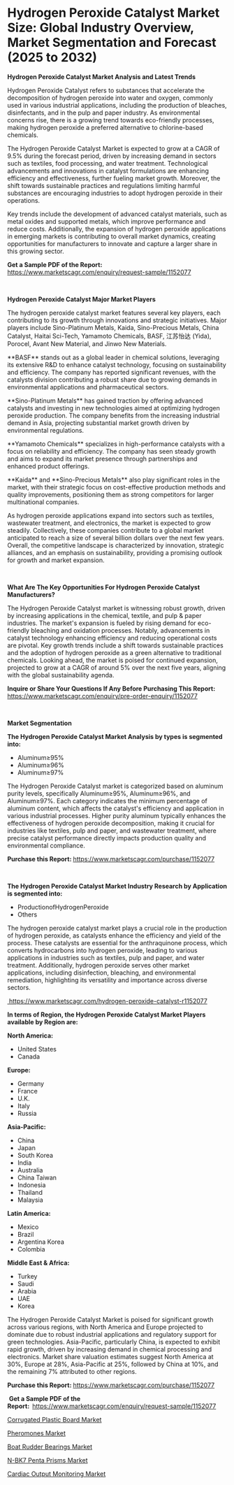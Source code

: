 <p><h1>Hydrogen Peroxide Catalyst Market Size: Global Industry Overview, Market Segmentation and Forecast (2025 to 2032)</h1></p><p><strong>Hydrogen Peroxide Catalyst Market Analysis and Latest Trends</strong></p>
<p><p>Hydrogen Peroxide Catalyst refers to substances that accelerate the decomposition of hydrogen peroxide into water and oxygen, commonly used in various industrial applications, including the production of bleaches, disinfectants, and in the pulp and paper industry. As environmental concerns rise, there is a growing trend towards eco-friendly processes, making hydrogen peroxide a preferred alternative to chlorine-based chemicals.</p><p>The Hydrogen Peroxide Catalyst Market is expected to grow at a CAGR of 9.5% during the forecast period, driven by increasing demand in sectors such as textiles, food processing, and water treatment. Technological advancements and innovations in catalyst formulations are enhancing efficiency and effectiveness, further fueling market growth. Moreover, the shift towards sustainable practices and regulations limiting harmful substances are encouraging industries to adopt hydrogen peroxide in their operations.</p><p>Key trends include the development of advanced catalyst materials, such as metal oxides and supported metals, which improve performance and reduce costs. Additionally, the expansion of hydrogen peroxide applications in emerging markets is contributing to overall market dynamics, creating opportunities for manufacturers to innovate and capture a larger share in this growing sector.</p></p>
<p><strong>Get a Sample PDF of the Report:&nbsp;</strong> <a href="https://www.marketscagr.com/enquiry/request-sample/1152077?utm_campaign=1944&utm_medium=2&utm_source=Github&utm_content=ia&utm_term=30012025&utm_id=hydrogen-peroxide-catalyst">https://www.marketscagr.com/enquiry/request-sample/1152077</a></p>
<p>&nbsp;</p>
<p><strong>Hydrogen Peroxide Catalyst Major Market Players</strong></p>
<p><p>The hydrogen peroxide catalyst market features several key players, each contributing to its growth through innovations and strategic initiatives. Major players include Sino-Platinum Metals, Kaida, Sino-Precious Metals, China Catalyst, Haitai Sci-Tech, Yamamoto Chemicals, BASF, 江苏怡达 (Yida), Porocel, Avant New Material, and Jinwo New Materials.</p><p>**BASF** stands out as a global leader in chemical solutions, leveraging its extensive R&D to enhance catalyst technology, focusing on sustainability and efficiency. The company has reported significant revenues, with the catalysts division contributing a robust share due to growing demands in environmental applications and pharmaceutical sectors.</p><p>**Sino-Platinum Metals** has gained traction by offering advanced catalysts and investing in new technologies aimed at optimizing hydrogen peroxide production. The company benefits from the increasing industrial demand in Asia, projecting substantial market growth driven by environmental regulations.</p><p>**Yamamoto Chemicals** specializes in high-performance catalysts with a focus on reliability and efficiency. The company has seen steady growth and aims to expand its market presence through partnerships and enhanced product offerings.</p><p>**Kaida** and **Sino-Precious Metals** also play significant roles in the market, with their strategic focus on cost-effective production methods and quality improvements, positioning them as strong competitors for larger multinational companies.</p><p>As hydrogen peroxide applications expand into sectors such as textiles, wastewater treatment, and electronics, the market is expected to grow steadily. Collectively, these companies contribute to a global market anticipated to reach a size of several billion dollars over the next few years. Overall, the competitive landscape is characterized by innovation, strategic alliances, and an emphasis on sustainability, providing a promising outlook for growth and market expansion.</p></p>
<p>&nbsp;</p>
<p><strong>What Are The Key Opportunities For Hydrogen Peroxide Catalyst Manufacturers?</strong></p>
<p><p>The Hydrogen Peroxide Catalyst market is witnessing robust growth, driven by increasing applications in the chemical, textile, and pulp & paper industries. The market's expansion is fueled by rising demand for eco-friendly bleaching and oxidation processes. Notably, advancements in catalyst technology enhancing efficiency and reducing operational costs are pivotal. Key growth trends include a shift towards sustainable practices and the adoption of hydrogen peroxide as a green alternative to traditional chemicals. Looking ahead, the market is poised for continued expansion, projected to grow at a CAGR of around 5% over the next five years, aligning with the global sustainability agenda.</p></p>
<p><strong>Inquire or Share Your Questions If Any Before Purchasing This Report:</strong> <a href="https://www.marketscagr.com/enquiry/pre-order-enquiry/1152077?utm_campaign=1944&utm_medium=2&utm_source=Github&utm_content=ia&utm_term=30012025&utm_id=hydrogen-peroxide-catalyst">https://www.marketscagr.com/enquiry/pre-order-enquiry/1152077</a></p>
<p>&nbsp;</p>
<p><strong>Market Segmentation</strong></p>
<p><strong>The Hydrogen Peroxide Catalyst Market Analysis by types is segmented into:</strong></p>
<p><ul><li>Aluminum≥95%</li><li>Aluminum≥96%</li><li>Aluminum≥97%</li></ul></p>
<p><p>The Hydrogen Peroxide Catalyst market is categorized based on aluminum purity levels, specifically Aluminum≥95%, Aluminum≥96%, and Aluminum≥97%. Each category indicates the minimum percentage of aluminum content, which affects the catalyst's efficiency and application in various industrial processes. Higher purity aluminum typically enhances the effectiveness of hydrogen peroxide decomposition, making it crucial for industries like textiles, pulp and paper, and wastewater treatment, where precise catalyst performance directly impacts production quality and environmental compliance.</p></p>
<p><strong>Purchase this Report:&nbsp;</strong><a href="https://www.marketscagr.com/purchase/1152077?utm_campaign=1944&utm_medium=2&utm_source=Github&utm_content=ia&utm_term=30012025&utm_id=hydrogen-peroxide-catalyst">https://www.marketscagr.com/purchase/1152077</a></p>
<p>&nbsp;</p>
<p><strong>The Hydrogen Peroxide Catalyst Market Industry Research by Application is segmented into:</strong></p>
<p><ul><li>ProductionofHydrogenPeroxide</li><li>Others</li></ul></p>
<p><p>The hydrogen peroxide catalyst market plays a crucial role in the production of hydrogen peroxide, as catalysts enhance the efficiency and yield of the process. These catalysts are essential for the anthraquinone process, which converts hydrocarbons into hydrogen peroxide, leading to various applications in industries such as textiles, pulp and paper, and water treatment. Additionally, hydrogen peroxide serves other market applications, including disinfection, bleaching, and environmental remediation, highlighting its versatility and importance across diverse sectors.</p></p>
<p><a href="https://www.marketscagr.com/hydrogen-peroxide-catalyst-r1152077?utm_campaign=1944&utm_medium=2&utm_source=Github&utm_content=ia&utm_term=30012025&utm_id=hydrogen-peroxide-catalyst">&nbsp;https://www.marketscagr.com/hydrogen-peroxide-catalyst-r1152077</a></p>
<p><strong>In terms of Region, the Hydrogen Peroxide Catalyst Market Players available by Region are:</strong></p>
<p>
    <p> <strong> North America: </strong>
        <ul>
            <li>United States</li>
            <li>Canada</li>
        </ul>
        </p> 
    <p> <strong> Europe: </strong>
        <ul>
            <li>Germany</li>
            <li>France</li>
            <li>U.K.</li>
            <li>Italy</li>
            <li>Russia</li>
        </ul>
        </p> 
    <p> <strong> Asia-Pacific: </strong>
        <ul>
            <li>China</li>
            <li>Japan</li>
            <li>South Korea</li>
            <li>India</li>
            <li>Australia</li>
            <li>China Taiwan</li>
            <li>Indonesia</li>
            <li>Thailand</li>
            <li>Malaysia</li>
        </ul>
        </p> 
    <p> <strong> Latin America: </strong>
        <ul>
            <li>Mexico</li>
            <li>Brazil</li>
            <li>Argentina Korea</li>
            <li>Colombia</li>
        </ul>
        </p> 
    <p> <strong> Middle East & Africa: </strong>
        <ul>
            <li>Turkey</li>
            <li>Saudi</li>
            <li>Arabia</li>
            <li>UAE</li>
            <li>Korea</li>
        </ul>
    </p>
    </p>
<p><p>The Hydrogen Peroxide Catalyst Market is poised for significant growth across various regions, with North America and Europe projected to dominate due to robust industrial applications and regulatory support for green technologies. Asia-Pacific, particularly China, is expected to exhibit rapid growth, driven by increasing demand in chemical processing and electronics. Market share valuation estimates suggest North America at 30%, Europe at 28%, Asia-Pacific at 25%, followed by China at 10%, and the remaining 7% attributed to other regions.</p></p>
<p><strong>Purchase this Report: </strong><a href="https://www.marketscagr.com/purchase/1152077?utm_campaign=1944&utm_medium=2&utm_source=Github&utm_content=ia&utm_term=30012025&utm_id=hydrogen-peroxide-catalyst">https://www.marketscagr.com/purchase/1152077</a></p>
<p>&nbsp;<strong>Get a Sample PDF of the Report:&nbsp;&nbsp;</strong><a href="https://www.marketscagr.com/enquiry/request-sample/1152077?utm_campaign=1944&utm_medium=2&utm_source=Github&utm_content=ia&utm_term=30012025&utm_id=hydrogen-peroxide-catalyst">https://www.marketscagr.com/enquiry/request-sample/1152077</a></p>
<p><strong></strong></p>
<p><p><a href="https://github.com/ritooesiaba/Market-Research-Report-List-1/blob/main/corrugated-plastic-board-market.md?utm_campaign=1944&utm_medium=2&utm_source=Github&utm_content=ia&utm_term=30012025&utm_id=hydrogen-peroxide-catalyst">Corrugated Plastic Board Market</a></p><p><a href="https://github.com/sponsumelo/Market-Research-Report-List-1/blob/main/pheromones-market.md?utm_campaign=1944&utm_medium=2&utm_source=Github&utm_content=ia&utm_term=30012025&utm_id=hydrogen-peroxide-catalyst">Pheromones Market</a></p><p><a href="https://www.linkedin.com/pulse/future-boat-rudder-bearings-market-growth-predictions-ppwuc?utm_campaign=1944&utm_medium=2&utm_source=Github&utm_content=ia&utm_term=30012025&utm_id=hydrogen-peroxide-catalyst">Boat Rudder Bearings Market</a></p><p><a href="https://www.linkedin.com/pulse/key-trends-growth-drivers-n-bk7-penta-prisms-market-striking-ujgje?utm_campaign=1944&utm_medium=2&utm_source=Github&utm_content=ia&utm_term=30012025&utm_id=hydrogen-peroxide-catalyst">N-BK7 Penta Prisms Market</a></p><p><a href="https://www.linkedin.com/pulse/examining-ups-downs-cardiac-output-monitoring-market-size-growth-q2l4c?utm_campaign=1944&utm_medium=2&utm_source=Github&utm_content=ia&utm_term=30012025&utm_id=hydrogen-peroxide-catalyst">Cardiac Output Monitoring Market</a></p></p>